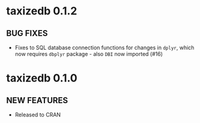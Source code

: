 taxizedb 0.1.2
==============

## BUG FIXES

* Fixes to SQL database connection functions for changes in `dplyr`, 
which now requires `dbplyr` package - also `DBI` now imported (#16)



taxizedb 0.1.0
==============

## NEW FEATURES

* Released to CRAN

